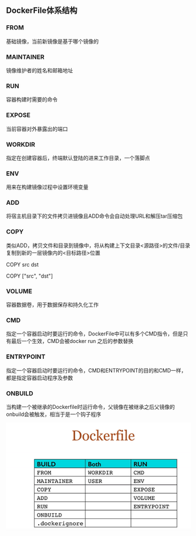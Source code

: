 ## DockerFile体系结构

### FROM

基础镜像，当前新镜像是基于哪个镜像的

### MAINTAINER

镜像维护者的姓名和邮箱地址

### RUN

容器构建时需要的命令

### EXPOSE

当前容器对外暴露出的端口

### WORKDIR

指定在创建容器后，终端默认登陆的进来工作目录，一个落脚点

### ENV

用来在构建镜像过程中设置环境变量

### ADD

将宿主机目录下的文件拷贝进镜像且ADD命令会自动处理URL和解压tar压缩包

### COPY

类似ADD，拷贝文件和目录到镜像中，将从构建上下文目录<源路径>的文件/目录复制到新的一层镜像内的<目标路径>位置

COPY src dst

COPY ["src", "dst"]

### VOLUME

容器数据卷，用于数据保存和持久化工作

### CMD

指定一个容器启动时要运行的命令，DockerFile中可以有多个CMD指令，但是只有最后一个生效，CMD会被docker run 之后的参数替换

### ENTRYPOINT

指定一个容器启动时要运行的命令，CMD和ENTRYPOINT的目的和CMD一样，都是指定容器启动程序及参数

### ONBUILD

当构建一个被继承的Dockerfile时运行命令，父镜像在被继承之后父镜像的onbuild会被触发，相当于是一个钩子程序





![image-20200217160938610](assets/image-20200217160938610.png)